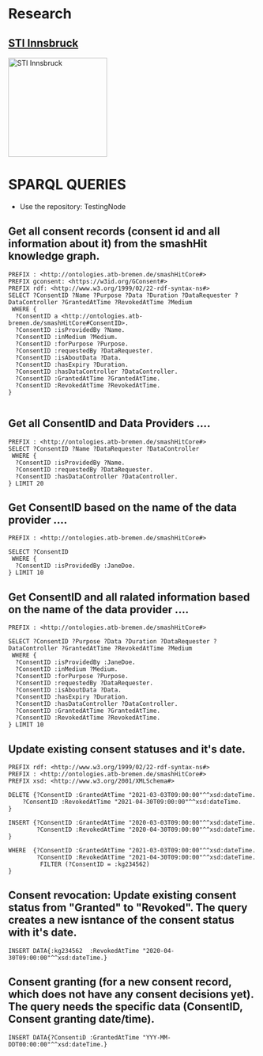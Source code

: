 # Research
## [STI Innsbruck](https://www.sti-innsbruck.at)

<p float=“left”>
<img src="https://www.sti-innsbruck.at/sites/default/files/uploads/media/STI-IBK-Logo_CMYK_Pfad_XL.jpg" alt="STI Innsbruck" width="200px"/>
</p>

# SPARQL QUERIES
- Use the repository: TestingNode

## Get all consent records (consent id and all information about it) from the smashHit knowledge graph. 
```
PREFIX : <http://ontologies.atb-bremen.de/smashHitCore#>
PREFIX gconsent: <https://w3id.org/GConsent#>
PREFIX rdf: <http://www.w3.org/1999/02/22-rdf-syntax-ns#>
SELECT ?ConsentID ?Name ?Purpose ?Data ?Duration ?DataRequester ?DataController ?GrantedAtTime ?RevokedAtTime ?Medium
 WHERE { 
  ?ConsentID a <http://ontologies.atb-bremen.de/smashHitCore#ConsentID>.
  ?ConsentID :isProvidedBy ?Name.
  ?ConsentID :inMedium ?Medium.
  ?ConsentID :forPurpose ?Purpose.
  ?ConsentID :requestedBy ?DataRequester.
  ?ConsentID :isAboutData ?Data.
  ?ConsentID :hasExpiry ?Duration.
  ?ConsentID :hasDataController ?DataController.
  ?ConsentID :GrantedAtTime ?GrantedAtTime.
  ?ConsentID :RevokedAtTime ?RevokedAtTime.
}
 
```
## Get all ConsentID and Data Providers ....
```
PREFIX : <http://ontologies.atb-bremen.de/smashHitCore#>
SELECT ?ConsentID ?Name ?DataRequester ?DataController
 WHERE { 
  ?ConsentID :isProvidedBy ?Name.
  ?ConsentID :requestedBy ?DataRequester.
  ?ConsentID :hasDataController ?DataController.
} LIMIT 20
```
## Get ConsentID based on the name of the data provider ....
```
PREFIX : <http://ontologies.atb-bremen.de/smashHitCore#>

SELECT ?ConsentID
 WHERE { 
  ?ConsentID :isProvidedBy :JaneDoe.	
} LIMIT 10 

```
## Get ConsentID and all ralated information based on the name of the data provider ....
``````
PREFIX : <http://ontologies.atb-bremen.de/smashHitCore#>

SELECT ?ConsentID ?Purpose ?Data ?Duration ?DataRequester ?DataController ?GrantedAtTime ?RevokedAtTime ?Medium
 WHERE { 
  ?ConsentID :isProvidedBy :JaneDoe.
  ?ConsentID :inMedium ?Medium.
  ?ConsentID :forPurpose ?Purpose.
  ?ConsentID :requestedBy ?DataRequester.
  ?ConsentID :isAboutData ?Data.
  ?ConsentID :hasExpiry ?Duration.
  ?ConsentID :hasDataController ?DataController.
  ?ConsentID :GrantedAtTime ?GrantedAtTime.
  ?ConsentID :RevokedAtTime ?RevokedAtTime.
} LIMIT 10 

`````````
## Update existing consent statuses and it's date.

```
PREFIX rdf: <http://www.w3.org/1999/02/22-rdf-syntax-ns#>
PREFIX : <http://ontologies.atb-bremen.de/smashHitCore#>
PREFIX xsd: <http://www.w3.org/2001/XMLSchema#>

DELETE {?ConsentID :GrantedAtTime "2021-03-03T09:00:00"^^xsd:dateTime.
    ?ConsentID :RevokedAtTime "2021-04-30T09:00:00"^^xsd:dateTime.
}

INSERT {?ConsentID :GrantedAtTime "2020-03-03T09:00:00"^^xsd:dateTime.
		?ConsentID :RevokedAtTime "2020-04-30T09:00:00"^^xsd:dateTime. }

WHERE  {?ConsentID :GrantedAtTime "2021-03-03T09:00:00"^^xsd:dateTime.
    	?ConsentID :RevokedAtTime "2021-04-30T09:00:00"^^xsd:dateTime.
         FILTER (?ConsentID = :kg234562) 
}

```
## Consent revocation: Update existing consent status from "Granted" to "Revoked". The query creates a new isntance of the consent status with it's date.
```
INSERT DATA{:kg234562  :RevokedAtTime "2020-04-30T09:00:00"^^xsd:dateTime.}
``````
## Consent granting (for a new consent record, which does not have any consent decisions yet). The query needs the specific data (ConsentID, Consent granting date/time).  
```
INSERT DATA{?ConsentiD :GrantedAtTime "YYY-MM-DDT00:00:00"^^xsd:dateTime.}
```
